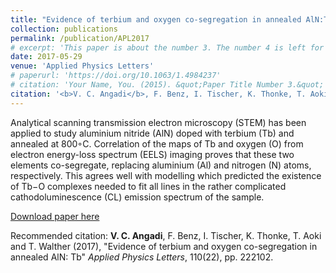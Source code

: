 ```yaml
---
title: "Evidence of terbium and oxygen co-segregation in annealed AlN:Tb"
collection: publications
permalink: /publication/APL2017
# excerpt: 'This paper is about the number 3. The number 4 is left for future work.'
date: 2017-05-29
venue: 'Applied Physics Letters'
# paperurl: 'https://doi.org/10.1063/1.4984237'
# citation: 'Your Name, You. (2015). &quot;Paper Title Number 3.&quot; <i>Journal 1</i>. 1(3).'
citation: '<b>V. C. Angadi</b>, F. Benz, I. Tischer, K. Thonke, T. Aoki and T. Walther (2017), &quot;Evidence of terbium and oxygen co-segregation in annealed AlN: Tb&quot; <i>Applied Physics Letters</i>, 110(22), pp. 222102.'
---
```

Analytical scanning transmission electron microscopy (STEM) has been applied to study aluminium nitride (AlN) doped with terbium (Tb) and annealed at 800◦C. Correlation of the
maps of Tb and oxygen (O) from electron energy-loss spectrum (EELS) imaging proves that these two elements co-segregate, replacing aluminium (Al) and nitrogen (N) atoms, respectively. This agrees well with modelling which predicted the existence of Tb−O complexes needed to fit all lines in the rather complicated cathodoluminescence (CL) emission spectrum of the sample.

[Download paper here](https://doi.org/10.1063/1.4984237)

Recommended citation: <b>V. C. Angadi</b>, F. Benz, I. Tischer, K. Thonke, T. Aoki and T. Walther (2017), &quot;Evidence of terbium and oxygen co-segregation in annealed AlN: Tb&quot; <i>Applied Physics Letters</i>, 110(22), pp. 222102.